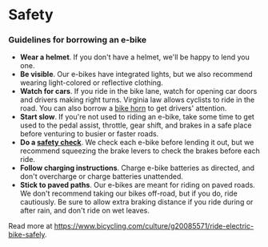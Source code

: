 # 

# Safety

### Guidelines for borrowing an e-bike

- **Wear a helmet**. If you don't have a helmet, we'll be happy to lend you one.
- **Be visible**. Our e-bikes have integrated lights, but we also recommend wearing
  light-colored or reflective clothing.
- **Watch for cars**. If you ride in the bike lane, watch for opening car doors and
  drivers making right turns. Virginia law allows cyclists to ride in the road. You can
  also borrow a [bike horn](https://us.hornit.com/products/v3-db140) to get drivers'
  attention.
- **Start slow**. If you're not used to riding an e-bike, take some time to get used to
  the pedal assist, throttle, gear shift, and brakes in a safe place before venturing to
  busier or faster roads.
- **Do a
  [safety check](https://www.rei.com/learn/expert-advice/pre-ride-inspection.html)**. We
  check each e-bike before lending it out, but we recommend squeezing the brake levers to
  check the brakes before each ride.
- **Follow charging instructions**. Charge e-bike batteries as directed, and don't
  overcharge or charge batteries unattended.
- **Stick to paved paths**. Our e-bikes are meant for riding on paved roads. We don't
  recommend taking our bikes off-road, but if you do, ride cautiously. Be sure to allow
  extra braking distance if you ride during or after rain, and don't ride on wet leaves.

Read more at https://www.bicycling.com/culture/g20085571/ride-electric-bike-safely.

